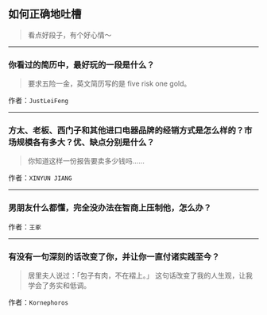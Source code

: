 ## 如何正确地吐槽

> 看点好段子，有个好心情～


 
---

### 你看过的简历中，最好玩的一段是什么？

> 要求五险一金，英文简历写的是 five risk one gold。


作者：`JustLeiFeng`

---

### 方太、老板、西门子和其他进口电器品牌的经销方式是怎么样的？市场规模各有多大？优、缺点分别是什么？

> 你知道这样一份报告要卖多少钱吗……


作者：`XINYUN JIANG`

---

### 男朋友什么都懂，完全没办法在智商上压制他，怎么办？

> 


作者：`王豖`

---

### 有没有一句深刻的话改变了你，并让你一直付诸实践至今？

> 居里夫人说过：「包子有肉，不在褶上。」
> 这句话改变了我的人生观，让我学会了务实和低调。


作者：`Kornephoros`